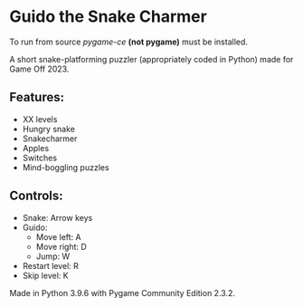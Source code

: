# Guido the Snake Charmer

To run from source *pygame-ce* **(not pygame)** must be installed.

A short snake-platforming puzzler (appropriately coded in Python) made for Game Off 2023.

## Features:

- XX levels
- Hungry snake
- Snakecharmer
- Apples
- Switches
- Mind-boggling puzzles

## Controls:

- Snake: Arrow keys
- Guido:
  - Move left: A
  - Move right: D
  - Jump: W
- Restart level: R
- Skip level: K

Made in Python 3.9.6 with Pygame Community Edition 2.3.2.